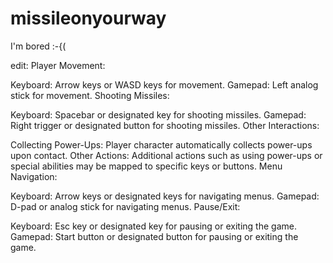 # missileonyourway
I'm bored :-{(

edit: Player Movement:

Keyboard: Arrow keys or WASD keys for movement.
Gamepad: Left analog stick for movement.
Shooting Missiles:

Keyboard: Spacebar or designated key for shooting missiles.
Gamepad: Right trigger or designated button for shooting missiles.
Other Interactions:

Collecting Power-Ups: Player character automatically collects power-ups upon contact.
Other Actions: Additional actions such as using power-ups or special abilities may be mapped to specific keys or buttons.
Menu Navigation:

Keyboard: Arrow keys or designated keys for navigating menus.
Gamepad: D-pad or analog stick for navigating menus.
Pause/Exit:

Keyboard: Esc key or designated key for pausing or exiting the game.
Gamepad: Start button or designated button for pausing or exiting the game.
